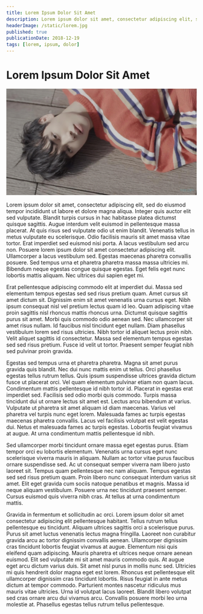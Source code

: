 ```yaml
---
title: Lorem Ipsum Dolor Sit Amet
description: Lorem ipsum dolor sit amet, consectetur adipiscing elit, sed do eiusmod tempor incididunt ut labore et dolore magna aliqua.
headerImage: /static/lorem.jpg
published: true
publicationDate: 2018-12-19
tags: [lorem, ipsum, dolor]
---
```

# Lorem Ipsum Dolor Sit Amet

![Header Image](/static/lorem.jpg)

Lorem ipsum dolor sit amet, consectetur adipiscing elit, sed do eiusmod tempor incididunt ut labore et dolore magna aliqua. Integer quis auctor elit sed vulputate. Blandit turpis cursus in hac habitasse platea dictumst quisque sagittis. Augue interdum velit euismod in pellentesque massa placerat. At quis risus sed vulputate odio ut enim blandit. Venenatis tellus in metus vulputate eu scelerisque. Odio facilisis mauris sit amet massa vitae tortor. Erat imperdiet sed euismod nisi porta. A lacus vestibulum sed arcu non. Posuere lorem ipsum dolor sit amet consectetur adipiscing elit. Ullamcorper a lacus vestibulum sed. Egestas maecenas pharetra convallis posuere. Sed tempus urna et pharetra pharetra massa massa ultricies mi. Bibendum neque egestas congue quisque egestas. Eget felis eget nunc lobortis mattis aliquam. Nec ultrices dui sapien eget mi.

Erat pellentesque adipiscing commodo elit at imperdiet dui. Massa sed elementum tempus egestas sed sed risus pretium quam. Amet cursus sit amet dictum sit. Dignissim enim sit amet venenatis urna cursus eget. Nibh ipsum consequat nisl vel pretium lectus quam id leo. Quam adipiscing vitae proin sagittis nisl rhoncus mattis rhoncus urna. Dictumst quisque sagittis purus sit amet. Morbi quis commodo odio aenean sed. Nec ullamcorper sit amet risus nullam. Id faucibus nisl tincidunt eget nullam. Diam phasellus vestibulum lorem sed risus ultricies. Nibh tortor id aliquet lectus proin nibh. Velit aliquet sagittis id consectetur. Massa sed elementum tempus egestas sed sed risus pretium. Fusce id velit ut tortor. Praesent semper feugiat nibh sed pulvinar proin gravida.

Egestas sed tempus urna et pharetra pharetra. Magna sit amet purus gravida quis blandit. Nec dui nunc mattis enim ut tellus. Orci phasellus egestas tellus rutrum tellus. Quis ipsum suspendisse ultrices gravida dictum fusce ut placerat orci. Vel quam elementum pulvinar etiam non quam lacus. Condimentum mattis pellentesque id nibh tortor id. Placerat in egestas erat imperdiet sed. Facilisis sed odio morbi quis commodo. Turpis massa tincidunt dui ut ornare lectus sit amet est. Lectus arcu bibendum at varius. Vulputate ut pharetra sit amet aliquam id diam maecenas. Varius vel pharetra vel turpis nunc eget lorem. Malesuada fames ac turpis egestas maecenas pharetra convallis. Lacus vel facilisis volutpat est velit egestas dui. Netus et malesuada fames ac turpis egestas. Lobortis feugiat vivamus at augue. At urna condimentum mattis pellentesque id nibh.

Sed ullamcorper morbi tincidunt ornare massa eget egestas purus. Etiam tempor orci eu lobortis elementum. Venenatis urna cursus eget nunc scelerisque viverra mauris in aliquam. Nullam ac tortor vitae purus faucibus ornare suspendisse sed. Ac ut consequat semper viverra nam libero justo laoreet sit. Tempus quam pellentesque nec nam aliquam. Tempus egestas sed sed risus pretium quam. Proin libero nunc consequat interdum varius sit amet. Elit eget gravida cum sociis natoque penatibus et magnis. Massa id neque aliquam vestibulum. Posuere urna nec tincidunt praesent semper. Cursus euismod quis viverra nibh cras. At tellus at urna condimentum mattis.

Gravida in fermentum et sollicitudin ac orci. Lorem ipsum dolor sit amet consectetur adipiscing elit pellentesque habitant. Tellus rutrum tellus pellentesque eu tincidunt. Aliquam ultrices sagittis orci a scelerisque purus. Purus sit amet luctus venenatis lectus magna fringilla. Laoreet non curabitur gravida arcu ac tortor dignissim convallis aenean. Ullamcorper dignissim cras tincidunt lobortis feugiat vivamus at augue. Elementum nisi quis eleifend quam adipiscing. Mauris pharetra et ultrices neque ornare aenean euismod. Elit sed vulputate mi sit amet mauris commodo quis. At augue eget arcu dictum varius duis. Sit amet nisl purus in mollis nunc sed. Ultricies mi quis hendrerit dolor magna eget est lorem. Rhoncus est pellentesque elit ullamcorper dignissim cras tincidunt lobortis. Risus feugiat in ante metus dictum at tempor commodo. Parturient montes nascetur ridiculus mus mauris vitae ultricies. Urna id volutpat lacus laoreet. Blandit libero volutpat sed cras ornare arcu dui vivamus arcu. Convallis posuere morbi leo urna molestie at. Phasellus egestas tellus rutrum tellus pellentesque.
